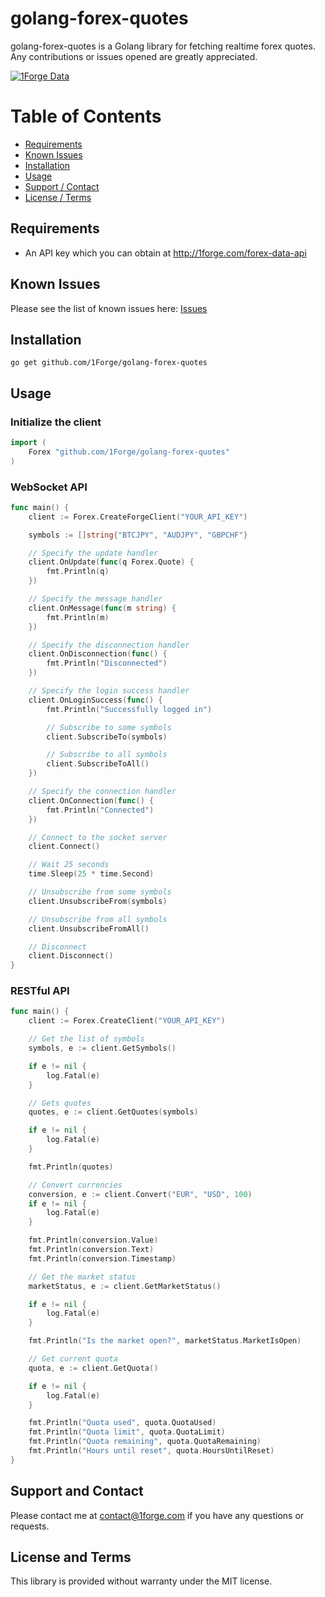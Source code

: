 # golang-forex-quotes

golang-forex-quotes is a Golang library for fetching realtime forex quotes.
Any contributions or issues opened are greatly appreciated.

<a href="#">![1Forge Data](https://1forge.com/images/1forge.gif)</a>

# Table of Contents

- [Requirements](#requirements)
- [Known Issues](#known-issues)
- [Installation](#installation)
- [Usage](#usage)
- [Support / Contact](#support-and-contact)
- [License / Terms](#license-and-terms)

## Requirements

- An API key which you can obtain at http://1forge.com/forex-data-api

## Known Issues

Please see the list of known issues here: [Issues](https://github.com/1Forge/golang-forex-quotes/issues)

## Installation

`go get github.com/1Forge/golang-forex-quotes`

## Usage

### Initialize the client

```go
import (
	Forex "github.com/1Forge/golang-forex-quotes"
)
```

### WebSocket API

```go
func main() {
    client := Forex.CreateForgeClient("YOUR_API_KEY")

	symbols := []string{"BTCJPY", "AUDJPY", "GBPCHF"}

	// Specify the update handler
	client.OnUpdate(func(q Forex.Quote) {
		fmt.Println(q)
	})

	// Specify the message handler
	client.OnMessage(func(m string) {
		fmt.Println(m)
	})

	// Specify the disconnection handler
	client.OnDisconnection(func() {
		fmt.Println("Disconnected")
	})

	// Specify the login success handler
	client.OnLoginSuccess(func() {
		fmt.Println("Successfully logged in")

		// Subscribe to some symbols
		client.SubscribeTo(symbols)

		// Subscribe to all symbols
		client.SubscribeToAll()
	})

	// Specify the connection handler
	client.OnConnection(func() {
		fmt.Println("Connected")
	})

	// Connect to the socket server
	client.Connect()

	// Wait 25 seconds
	time.Sleep(25 * time.Second)

	// Unsubscribe from some symbols
    client.UnsubscribeFrom(symbols)

	// Unsubscribe from all symbols
    client.UnsubscribeFromAll()

	// Disconnect
    client.Disconnect()
}
```

### RESTful API

```go
func main() {
    client := Forex.CreateClient("YOUR_API_KEY")

    // Get the list of symbols
	symbols, e := client.GetSymbols()

	if e != nil {
		log.Fatal(e)
	}

	// Gets quotes
	quotes, e := client.GetQuotes(symbols)

	if e != nil {
		log.Fatal(e)
	}

	fmt.Println(quotes)

	// Convert currencies
	conversion, e := client.Convert("EUR", "USD", 100)
	if e != nil {
		log.Fatal(e)
	}

	fmt.Println(conversion.Value)
	fmt.Println(conversion.Text)
	fmt.Println(conversion.Timestamp)

	// Get the market status
	marketStatus, e := client.GetMarketStatus()

	if e != nil {
		log.Fatal(e)
	}

	fmt.Println("Is the market open?", marketStatus.MarketIsOpen)

	// Get current quota
	quota, e := client.GetQuota()

	if e != nil {
		log.Fatal(e)
	}

	fmt.Println("Quota used", quota.QuotaUsed)
	fmt.Println("Quota limit", quota.QuotaLimit)
	fmt.Println("Quota remaining", quota.QuotaRemaining)
    fmt.Println("Hours until reset", quota.HoursUntilReset)
}
```

## Support and Contact

Please contact me at contact@1forge.com if you have any questions or requests.

## License and Terms

This library is provided without warranty under the MIT license.
